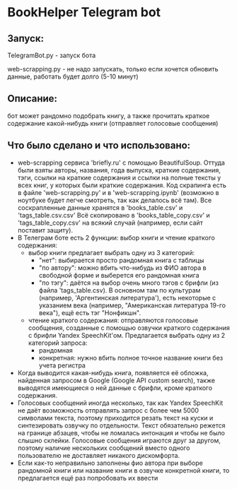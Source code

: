 # BookHelper Telegram bot

<h2>Запуск:</h2> TelegramBot.py - запуск бота

web-scrapping.py - не надо запускать, только если хочется обновить данные, работать будет долго (5-10 минут)

<h2>Описание:</h2> бот может рандомно подобрать книгу, а также прочитать краткое содержание какой-нибудь книги (отправляет голосовые сообщения)

<h2>Что было сделано и что использовано:</h2>

 * web-scrapping сервиса 'briefly.ru' с помощью BeautifulSoup. Оттуда были взяты авторы, названия, года выпуска, краткие содержания, тэги, ссылки на краткие содержания и ссылки на полные тексты у всех книг, у которых были краткие содержания. Код скрапинга есть в файле 'web-scrapping.py' и в 'web-scrapping.ipynb' (возможно в ноутбуке будет легче смотреть, так как делалось всё там). Все соскрапленные данные хранятся в 'books_table.csv' и 'tags_table.csv.csv' Всё скопировано в 'books_table_copy.csv' и 'tags_table_copy.csv' на всякий случай (например, если сайт поставит защиту).
 * В Телеграм боте есть 2 функции: выбор книги и чтение краткого содержания:
    * выбор книги предлагает выбрать одну из 3 категорий:
        * "нет": выбирается просто рандомная книга с таблицы
        * "по автору": можно вбить что-нибудь из ФИО автора в свободной форме и выберется его рандомная книга
        * "по тэгу": даётся на выбор очень много тэгов с брифли (из файла 'tags_table.csv). В основном там по культурам (например, 'Аргентинская литература'), есть некоторые с указанием века (например, "Американская литература 19-го века"), ещё есть тэг "Нонфикшн".
    * чтение краткого содержания: отправляются голосовые сообщения, созданные с помощью озвучки краткого содержания с брифли Yandex SpeechKit'ом. Предлагается выбрать одну из 2 категорий запроса:
        * рандомная
        * конкретная: нужно вбить полное точное название книги без учета регистра
* Когда выводится какая-нибудь книга, появляется её обложка, найденная запросом в Google (Google API custom search), также выводятся имеющиеся о ней данные с брифли, кроме краткого содержания.
* Голосовых сообщений иногда несколько, так как Yandex SpeechKit не даёт возможность отправлять запрос с более чем 5000 символами текста, поэтому приходится резать текст на куски и синтезировать озвучку по отдельности. Текст обязательно режется на границе абзацев, чтобы не ломалась интонация и чтобы не было слышно склейки. Голосовые сообщения играются друг за другом, поэтому наличие нескольких сообщений вместо одного пользователю не доставляет никакого дискомфорта.
* Если как-то неправильно заполнены фио автора при выборе рандомной книги или название книги в озвучке конкретной книги, то предлагается ещё раз попробовать их ввести
